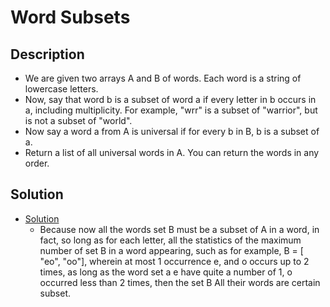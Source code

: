 # Word Subsets

## Description

* We are given two arrays A and B of words.  Each word is a string of lowercase letters.
* Now, say that word b is a subset of word a if every letter in b occurs in a, including multiplicity.  For example, "wrr" is a subset of "warrior", but is not a subset of "world".
* Now say a word a from A is universal if for every b in B, b is a subset of a.
* Return a list of all universal words in A.  You can return the words in any order.

## Solution

* [Solution](https://www.cnblogs.com/grandyang/p/11623684.html)
  * Because now all the words set B must be a subset of A in a word, in fact, so long as for each letter, all the statistics of the maximum number of set B in a word appearing, such as for example, B = [ "eo", "oo"], wherein at most 1 occurrence e, and o occurs up to 2 times, as long as the word set a e have quite a number of 1, o occurred less than 2 times, then the set B All their words are certain subset.
